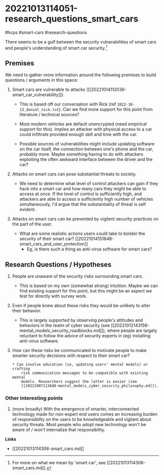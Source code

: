 # 20221013114051-research_questions_smart_cars
#hcps #smart-cars #research-questions

There seems to be a gulf between the security vulnerabilities of smart cars
and people's understanding of smart car security.[^1] 

## Premises

We need to gather more information around the following premises to build
questions / arguments in this space:

1. Smart cars are vulnerable to attacks ([[20221014112036-smart_car_vulnerability]]).  
    * This is based off our conversation with Rick (ref
    `2022-10-13_daniel_nick.txt`). Can we find more support for this point from
    literature / technical sources?

    * Most modern vehicles are default unencrypted (need empirical support for
        this). Implies an attacker with physical access to a car could
        infiltrate provided enough skill and time with the car.

    * Possible sources of vulnerabilities might include updating software on
    the car itself, the connection between one's phone and the car, probably
    more. Maybe something having to do with attackers exploiting the often
    awkward interface between the driver and the car?

2. Attacks on smart cars can pose substantial threats to society. 
    * We need to determine what level of control attackers can gain if they
        hack into a smart car and how many cars they might be able to access
        at once. If the level of control is sufficiently high,
        and attackers are able to access a sufficiently high number of
        vehicles simultaneously, I'd argue that the substantiality of threat
        is self evident. 

3. Attacks on smart cars can be prevented by vigilent security practices on
   the part of the user.
    * What are some realistic actions users could take to bolster the security
        of their smart car? [[20221014151848-smart_cars_and_user_protection]]
        * Eg, is there such a thing as anti-virus software for smart cars?


## Research Questions / Hypotheses

1. People are unaware of the security risks surrounding smart cars.
    * This is based on my own (somewhat strong) intuition. Maybe we can find
        existing support for this point, but this might be an aspect we test
        for directly with survey work.

2. Even if people knew about these risks they would be unlikely to alter their
   behavior.
    * This is largely supported by observing people's attitudes and behaviors
        in the realm of cyber security (see
        [[20221012143156-mental_models_security_roadblocks.md]]), where people
        are largely reluctant to follow the advice of security experts in (eg)
        installing anti-virus software.

3. How can these risks be communicated to motivate people to make smarter
   security decisions with respect to their smart car?

       * Can involve education (ie, updating users' mental models) or crafting
           risk communication messages to be compatible with existing mental
           models. Researchers suggest the latter is easier (see
           [[20221007113848-mental_models_cyber_security_philosophy.md]]).

### Other interesting points

1. (more broadly) With the emergence of smarter, interconnected technology
   made for non-expert end users comes an increasing burden of responsibility
   on the users to be knowledgeable and vigilant about security threats. Most
   people who adopt new technology won't be aware of / won't internalize that
   responsibility.


[^1]: For more on what we mean by 'smart car', see
[[20221013114306-smart_cars.md]].

**Links**

* [[20221013114306-smart_cars.md]]
